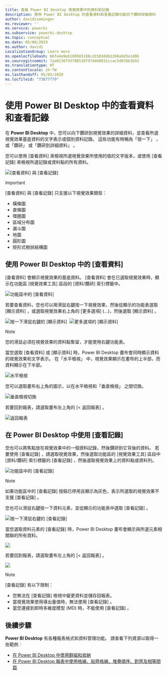 ```yaml
---
title: 查看 Power BI Desktop 視覺效果中的資料和記錄
description: 使用 Power BI Desktop 的查看資料和查看記錄功能向下鑽研詳細資料
author: davidiseminger
ms.reviewer: ''
ms.service: powerbi
ms.subservice: powerbi-desktop
ms.topic: conceptual
ms.date: 05/08/2019
ms.author: davidi
LocalizationGroup: Learn more
ms.openlocfilehash: 66fe4a9eb109565108cd150369b2260a9d3e1d06
ms.sourcegitcommit: 7aa0136f93f88516f97ddd8031ccac5d07863b92
ms.translationtype: HT
ms.contentlocale: zh-TW
ms.lasthandoff: 05/05/2020
ms.locfileid: "73877779"
---
```

# <a name="use-see-data-and-see-records-in-power-bi-desktop"></a>使用 Power BI Desktop 中的查看資料和查看記錄
在 **Power BI Desktop** 中，您可以向下鑽研到視覺效果的詳細資料，並查看所選視覺效果基底資料的文字表示或個別資料記錄。 這些功能有時稱為「按一下」  ，或「鑽研」  或「鑽研到詳細資料」  。

您可以使用 [查看資料]  來檢視所選視覺效果所使用的值的文字版本，或使用 [查看記錄]  來檢視所選記錄或資料點的所有資料。 

![[查看資料] 與 [查看記錄]](media/desktop-see-data-see-records/see-data-record.png)

>[!IMPORTANT]
>[查看資料]  與 [查看記錄]  只支援以下視覺效果類型：
>  - 橫條圖
>  - 直條圖
>  - 環圈圖
>  - 區域分布圖
>  - 漏斗圖
>  - 地圖
>  - 圓形圖
>  - 矩形式樹狀結構圖

## <a name="use-see-data-in-power-bi-desktop"></a>使用 Power BI Desktop 中的 [查看資料]

[查看資料]  會顯示視覺效果的基底資料。 [查看資料]  會在已選取視覺效果時，顯示在功能區 [視覺效果工具]  區段的 [資料/鑽研]  索引標籤中。

![功能區中的 [查看資料]](media/desktop-see-data-see-records/see-data1.png)

若要查看資料，您也可以用滑鼠右鍵按一下視覺效果，然後從顯示的功能表選取 [顯示資料]  ，或選取視覺效果右上角的 [更多選項]  (...)，然後選取 [顯示資料]  。

![按一下滑鼠右鍵的 [顯示資料]](media/desktop-see-data-see-records/see-data2.png)&nbsp;&nbsp;![更多選項的 [顯示資料]](media/desktop-see-data-see-records/see-data3.png)

> [!NOTE]
> 您的滑鼠必須在視覺效果的資料點暫留，才能使用右鍵功能表。

當您選取 [查看資料]  或 [顯示資料]  時，Power BI Desktop 畫布會同時顯示資料的視覺效果和文字表示。 在「水平檢視」  中，視覺效果顯示在畫布的上半部，而資料顯示在下半部。 

![水平檢視](media/desktop-see-data-see-records/see-data4a.png)

您可以選取畫布右上角的圖示，以在水平檢視和「垂直檢視」  之間切換。

![垂直檢視切換](media/desktop-see-data-see-records/see-data4.png)

若要回到報表，請選取畫布左上角的 [< 返回報表]  。

![返回報表](media/desktop-see-data-see-records/see-data5.png)

## <a name="use-see-records-in-power-bi-desktop"></a>在 Power BI Desktop 中使用 [查看記錄]

您也可以將焦點放在視覺效果中的一個資料記錄，然後鑽研到它背後的資料。 若要使用 [查看記錄]  ，請選取視覺效果，然後選取功能區的 [視覺效果工具]  區段中 [資料/鑽研]  索引標籤的 [查看記錄]  ，然後選取視覺效果上的資料點或資料列。 

![功能區中的 [查看記錄]](media/desktop-see-data-see-records/see-record1.png)

> [!NOTE]
> 如果功能區中的 [查看記錄]  按鈕已停用且顯示為灰色，表示所選取的視覺效果不支援 [查看記錄]  。

您也可以滑鼠右鍵按一下資料元素，並從顯示的功能表中選取 [查看記錄]  。

![按一下滑鼠右鍵的 [查看記錄]](media/desktop-see-data-see-records/see-record2.png)

當您選取資料元素的 [查看記錄]  時，Power BI Desktop 畫布會顯示與所選元素相關聯的所有資料。 

![](media/desktop-see-data-see-records/see-record3.png)

若要回到報表，請選取畫布左上角的 [< 返回報表]  。

![](media/desktop-see-data-see-records/see-record4.png)

> [!NOTE]
>[查看記錄]  有以下限制：
> - 您無法在 [查看記錄]  檢視中變更資料並儲存回報表。
> - 當視覺效果使用導出量值時，無法使用 [查看記錄]  。
> - 當您連接到即時多維度模型 (MD) 時，不能使用 [查看記錄]  。

## <a name="next-steps"></a>後續步驟
**Power BI Desktop** 有各種報表格式和資料管理功能。 請查看下列資源以取得一些範例︰

* [在 Power BI Desktop 中使用群組和收納](desktop-grouping-and-binning.md)
* [在 Power BI Desktop 報表中使用格線、貼齊格線、堆疊順序、對齊及相等間距](desktop-gridlines-snap-to-grid.md)

